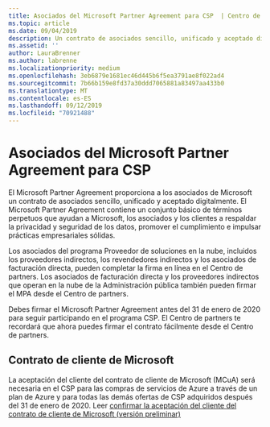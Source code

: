 ```yaml
---
title: Asociados del Microsoft Partner Agreement para CSP  | Centro de partners
ms.topic: article
ms.date: 09/04/2019
description: Un contrato de asociados sencillo, unificado y aceptado digitalmente.
ms.assetid: ''
author: LauraBrenner
ms.author: labrenne
ms.localizationpriority: medium
ms.openlocfilehash: 3eb6879e1681ec46d445b6f5ea3791ae8f022ad4
ms.sourcegitcommit: 7b66b159e8fd37a30ddd7065881a83497aa433b0
ms.translationtype: MT
ms.contentlocale: es-ES
ms.lasthandoff: 09/12/2019
ms.locfileid: "70921488"
---
```

# <a name="microsoft-partner-agreement-for-csp-partners"></a>Asociados del Microsoft Partner Agreement para CSP 

El Microsoft Partner Agreement proporciona a los asociados de Microsoft un contrato de asociados sencillo, unificado y aceptado digitalmente. El Microsoft Partner Agreement contiene un conjunto básico de términos perpetuos que ayudan a Microsoft, los asociados y los clientes a respaldar la privacidad y seguridad de los datos, promover el cumplimiento e impulsar prácticas empresariales sólidas.   

Los asociados del programa Proveedor de soluciones en la nube, incluidos los proveedores indirectos, los revendedores indirectos y los asociados de facturación directa, pueden completar la firma en línea en el Centro de partners. Los asociados de facturación directa y los proveedores indirectos que operan en la nube de la Administración pública también pueden firmar el MPA desde el Centro de partners.

Debes firmar el Microsoft Partner Agreement antes del 31 de enero de 2020 para seguir participando en el programa CSP. El Centro de partners te recordará que ahora puedes firmar el contrato fácilmente desde el Centro de partners. 

## <a name="microsoft-customer-agreement"></a>Contrato de cliente de Microsoft

La aceptación del cliente del contrato de cliente de Microsoft (MCuA) será necesaria en el CSP para las compras de servicios de Azure a través de un plan de Azure y para todas las demás ofertas de CSP adquiridos después del 31 de enero de 2020. Leer [confirmar la aceptación del cliente del contrato de cliente de Microsoft (versión preliminar)](confirm-customer-agreement.md)
 











